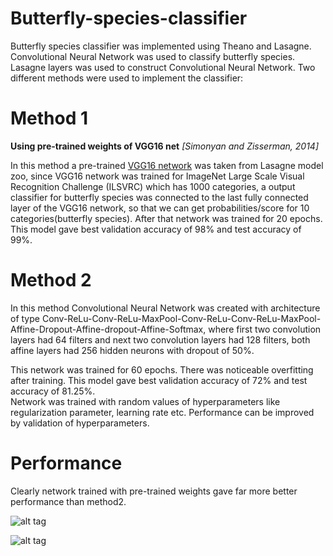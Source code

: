 # Butterfly-species-classifier
Butterfly species classifier was implemented using Theano and Lasagne. Convolutional Neural Network was used to classify butterfly species. 
Lasagne layers was used to construct Convolutional Neural Network. 
Two different methods were used to implement the classifier: 

# Method 1 
**Using pre-trained weights of VGG16 net** *[Simonyan and Zisserman, 2014]*   

In this method a pre-trained [VGG16 network](https://github.com/Lasagne/Recipes/blob/master/modelzoo/vgg16.py) was taken from Lasagne model zoo, since VGG16 network was trained for ImageNet Large Scale Visual Recognition Challenge (ILSVRC) which has 1000 categories, a output classifier for butterfly species was connected to the last fully connected layer of the VGG16 network, so that we can get probabilities/score for 10 categories(butterfly species). After that network was trained for 20 epochs. This model gave best validation accuracy of 98% and test accuracy of 99%.

# Method 2  

In this method Convolutional Neural Network was created with architecture of type Conv-ReLu-Conv-ReLu-MaxPool-Conv-ReLu-Conv-ReLu-MaxPool-Affine-Dropout-Affine-dropout-Affine-Softmax, where first two convolution layers had 64 filters and next two convolution layers had 128 filters, both affine layers had 256 hidden neurons with dropout of 50%.  

This network was trained for 60 epochs. There was noticeable overfitting after training. This model gave best validation accuracy of 72% and test accuracy of 81.25%.  
Network was trained with random values of hyperparameters like regularization parameter, learning rate etc. Performance can be improved by validation of hyperparameters.  

# Performance 
Clearly network trained with pre-trained weights gave far more better performance than method2.  

![alt tag](https://raw.githubusercontent.com/rajats/Butterfly-species-classifier/result1.png)  

![alt tag](https://raw.githubusercontent.com/rajats/Butterfly-species-classifier/result2.png)



